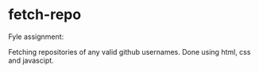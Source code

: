 # fetch-repo
Fyle assignment:

Fetching repositories of any valid github usernames. Done using html, css and javascipt.
